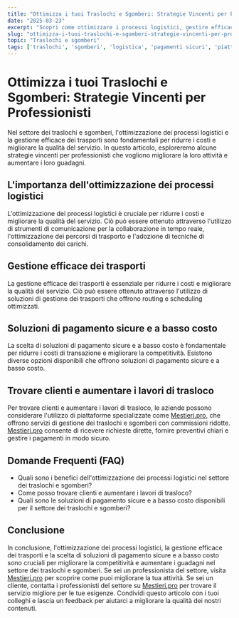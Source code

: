 ```yaml
---
title: "Ottimizza i tuoi Traslochi e Sgomberi: Strategie Vincenti per Professionisti"
date: "2025-03-23"
excerpt: "Scopri come ottimizzare i processi logistici, gestire efficacemente i trasporti e scegliere soluzioni di pagamento sicure e a basso costo per migliorare la competitività e aumentare i guadagni nel settore dei traslochi e sgomberi."
slug: "ottimizza-i-tuoi-traslochi-e-sgomberi-strategie-vincenti-per-professionisti"
topic: "Traslochi e sgomberi"
tags: ['traslochi', 'sgomberi', 'logistica', 'pagamenti sicuri', 'piattaforme di gestione']
---
```

# Ottimizza i tuoi Traslochi e Sgomberi: Strategie Vincenti per Professionisti

Nel settore dei traslochi e sgomberi, l'ottimizzazione dei processi logistici e la gestione efficace dei trasporti sono fondamentali per ridurre i costi e migliorare la qualità del servizio. In questo articolo, esploreremo alcune strategie vincenti per professionisti che vogliono migliorare la loro attività e aumentare i loro guadagni.

## L'importanza dell'ottimizzazione dei processi logistici

L'ottimizzazione dei processi logistici è cruciale per ridurre i costi e migliorare la qualità del servizio. Ciò può essere ottenuto attraverso l'utilizzo di strumenti di comunicazione per la collaborazione in tempo reale, l'ottimizzazione dei percorsi di trasporto e l'adozione di tecniche di consolidamento dei carichi.

## Gestione efficace dei trasporti

La gestione efficace dei trasporti è essenziale per ridurre i costi e migliorare la qualità del servizio. Ciò può essere ottenuto attraverso l'utilizzo di soluzioni di gestione dei trasporti che offrono routing e scheduling ottimizzati.

## Soluzioni di pagamento sicure e a basso costo

La scelta di soluzioni di pagamento sicure e a basso costo è fondamentale per ridurre i costi di transazione e migliorare la competitività. Esistono diverse opzioni disponibili che offrono soluzioni di pagamento sicure e a basso costo.

## Trovare clienti e aumentare i lavori di trasloco

Per trovare clienti e aumentare i lavori di trasloco, le aziende possono considerare l'utilizzo di piattaforme specializzate come [Mestieri.pro](https://mestieri.pro), che offrono servizi di gestione dei traslochi e sgomberi con commissioni ridotte. [Mestieri.pro](https://mestieri.pro) consente di ricevere richieste dirette, fornire preventivi chiari e gestire i pagamenti in modo sicuro.

## Domande Frequenti (FAQ)

* Quali sono i benefici dell'ottimizzazione dei processi logistici nel settore dei traslochi e sgomberi?
* Come posso trovare clienti e aumentare i lavori di trasloco?
* Quali sono le soluzioni di pagamento sicure e a basso costo disponibili per il settore dei traslochi e sgomberi?

## Conclusione

In conclusione, l'ottimizzazione dei processi logistici, la gestione efficace dei trasporti e la scelta di soluzioni di pagamento sicure e a basso costo sono cruciali per migliorare la competitività e aumentare i guadagni nel settore dei traslochi e sgomberi. Se sei un professionista del settore, visita [Mestieri.pro](https://mestieri.pro/info) per scoprire come puoi migliorare la tua attività. Se sei un cliente, contatta i professionisti del settore su [Mestieri.pro](https://mestieri.pro) per trovare il servizio migliore per le tue esigenze. Condividi questo articolo con i tuoi colleghi e lascia un feedback per aiutarci a migliorare la qualità dei nostri contenuti.